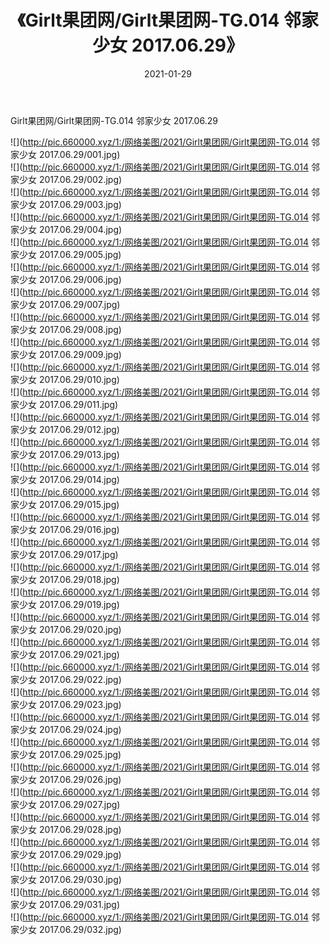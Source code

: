 ﻿---
layout: post
title:  《Girlt果团网/Girlt果团网-TG.014 邻家少女 2017.06.29》
date:   2021-01-29
img: http://pic.660000.xyz/1:/网络美图/2021/Girlt果团网/Girlt果团网-TG.014 邻家少女 2017.06.29/000.jpg
categories: [美女, 清纯, 唯美]
---

Girlt果团网/Girlt果团网-TG.014 邻家少女 2017.06.29

 ![](http://pic.660000.xyz/1:/网络美图/2021/Girlt果团网/Girlt果团网-TG.014 邻家少女 2017.06.29/001.jpg) <br>![](http://pic.660000.xyz/1:/网络美图/2021/Girlt果团网/Girlt果团网-TG.014 邻家少女 2017.06.29/002.jpg) <br>![](http://pic.660000.xyz/1:/网络美图/2021/Girlt果团网/Girlt果团网-TG.014 邻家少女 2017.06.29/003.jpg) <br>![](http://pic.660000.xyz/1:/网络美图/2021/Girlt果团网/Girlt果团网-TG.014 邻家少女 2017.06.29/004.jpg) <br>![](http://pic.660000.xyz/1:/网络美图/2021/Girlt果团网/Girlt果团网-TG.014 邻家少女 2017.06.29/005.jpg) <br>![](http://pic.660000.xyz/1:/网络美图/2021/Girlt果团网/Girlt果团网-TG.014 邻家少女 2017.06.29/006.jpg) <br>![](http://pic.660000.xyz/1:/网络美图/2021/Girlt果团网/Girlt果团网-TG.014 邻家少女 2017.06.29/007.jpg) <br>![](http://pic.660000.xyz/1:/网络美图/2021/Girlt果团网/Girlt果团网-TG.014 邻家少女 2017.06.29/008.jpg) <br>![](http://pic.660000.xyz/1:/网络美图/2021/Girlt果团网/Girlt果团网-TG.014 邻家少女 2017.06.29/009.jpg) <br>![](http://pic.660000.xyz/1:/网络美图/2021/Girlt果团网/Girlt果团网-TG.014 邻家少女 2017.06.29/010.jpg) <br>![](http://pic.660000.xyz/1:/网络美图/2021/Girlt果团网/Girlt果团网-TG.014 邻家少女 2017.06.29/011.jpg) <br>![](http://pic.660000.xyz/1:/网络美图/2021/Girlt果团网/Girlt果团网-TG.014 邻家少女 2017.06.29/012.jpg) <br>![](http://pic.660000.xyz/1:/网络美图/2021/Girlt果团网/Girlt果团网-TG.014 邻家少女 2017.06.29/013.jpg) <br>![](http://pic.660000.xyz/1:/网络美图/2021/Girlt果团网/Girlt果团网-TG.014 邻家少女 2017.06.29/014.jpg) <br>![](http://pic.660000.xyz/1:/网络美图/2021/Girlt果团网/Girlt果团网-TG.014 邻家少女 2017.06.29/015.jpg) <br>![](http://pic.660000.xyz/1:/网络美图/2021/Girlt果团网/Girlt果团网-TG.014 邻家少女 2017.06.29/016.jpg) <br>![](http://pic.660000.xyz/1:/网络美图/2021/Girlt果团网/Girlt果团网-TG.014 邻家少女 2017.06.29/017.jpg) <br>![](http://pic.660000.xyz/1:/网络美图/2021/Girlt果团网/Girlt果团网-TG.014 邻家少女 2017.06.29/018.jpg) <br>![](http://pic.660000.xyz/1:/网络美图/2021/Girlt果团网/Girlt果团网-TG.014 邻家少女 2017.06.29/019.jpg) <br>![](http://pic.660000.xyz/1:/网络美图/2021/Girlt果团网/Girlt果团网-TG.014 邻家少女 2017.06.29/020.jpg) <br>![](http://pic.660000.xyz/1:/网络美图/2021/Girlt果团网/Girlt果团网-TG.014 邻家少女 2017.06.29/021.jpg) <br>![](http://pic.660000.xyz/1:/网络美图/2021/Girlt果团网/Girlt果团网-TG.014 邻家少女 2017.06.29/022.jpg) <br>![](http://pic.660000.xyz/1:/网络美图/2021/Girlt果团网/Girlt果团网-TG.014 邻家少女 2017.06.29/023.jpg) <br>![](http://pic.660000.xyz/1:/网络美图/2021/Girlt果团网/Girlt果团网-TG.014 邻家少女 2017.06.29/024.jpg) <br>![](http://pic.660000.xyz/1:/网络美图/2021/Girlt果团网/Girlt果团网-TG.014 邻家少女 2017.06.29/025.jpg) <br>![](http://pic.660000.xyz/1:/网络美图/2021/Girlt果团网/Girlt果团网-TG.014 邻家少女 2017.06.29/026.jpg) <br>![](http://pic.660000.xyz/1:/网络美图/2021/Girlt果团网/Girlt果团网-TG.014 邻家少女 2017.06.29/027.jpg) <br>![](http://pic.660000.xyz/1:/网络美图/2021/Girlt果团网/Girlt果团网-TG.014 邻家少女 2017.06.29/028.jpg) <br>![](http://pic.660000.xyz/1:/网络美图/2021/Girlt果团网/Girlt果团网-TG.014 邻家少女 2017.06.29/029.jpg) <br>![](http://pic.660000.xyz/1:/网络美图/2021/Girlt果团网/Girlt果团网-TG.014 邻家少女 2017.06.29/030.jpg) <br>![](http://pic.660000.xyz/1:/网络美图/2021/Girlt果团网/Girlt果团网-TG.014 邻家少女 2017.06.29/031.jpg) <br>![](http://pic.660000.xyz/1:/网络美图/2021/Girlt果团网/Girlt果团网-TG.014 邻家少女 2017.06.29/032.jpg) <br>